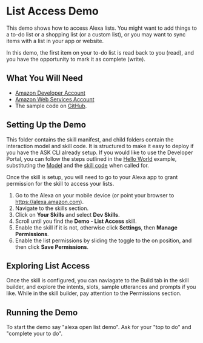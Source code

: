 # List Access Demo
This demo shows how to access Alexa lists.  You might want to add things to a to-do list or a shopping list (or a custom list), or you may want to sync items with a list in your app or website.

In this demo, the first item on your to-do list is read back to you (read), and you have the opportunity to mark it as complete (write).

## What You Will Need
*  [Amazon Developer Account](http://developer.amazon.com/alexa)
*  [Amazon Web Services Account](http://aws.amazon.com/)
*  The sample code on [GitHub](https://github.com/alexa/alexa-cookbook/tree/master/feature-demos/skill-demo-list-access/).

## Setting Up the Demo
This folder contains the skill manifest, and child folders contain the interaction model and skill code.  It is structured to make it easy to deploy if you have the ASK CLI already setup.  If you would like to use the Developer Portal, you can follow the steps outlined in the [Hello World](https://github.com/alexa/skill-sample-nodejs-hello-world) example, substituting the [Model](./models/en-US.json) and the [skill code](./lambda/custom/index.js) when called for.

Once the skill is setup, you will need to go to your Alexa app to grant permission for the skill to access your lists.
1. Go to the Alexa on your mobile device (or point your browser to https://alexa.amazon.com).
1. Navigate to the skills section.
1. Click on **Your Skills** and select **Dev Skills**.
1. Scroll until you find the **Demo - List Access** skill.
1. Enable the skill if it is not, otherwise click **Settings**, then **Manage Permissions**.
1. Enable the list permissions by sliding the toggle to the on position, and then click **Save Permissions**.

## Exploring List Access
Once the skill is configured, you can naviagate to the Build tab in the skill builder, and explore the intents, slots, sample utterances and prompts if you like.  While in the skill builder, pay attention to the Permissions section.

## Running the Demo
To start the demo say "alexa open list demo".  Ask for your "top to do" and "complete your to do".